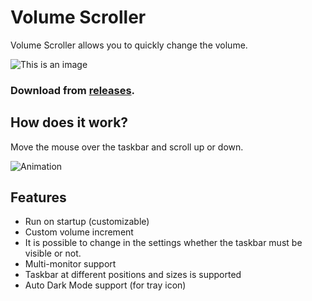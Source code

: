 
# Volume Scroller
Volume Scroller allows you to quickly change the volume.

![This is an image](https://github.com/patrickiel/VolumeScroller/blob/main/icons/VolumeScroller_Logo_128.png) 

### Download from [releases](https://github.com/patrickiel/VolumeScroller/releases).

## How does it work?
Move the mouse over the taskbar and scroll up or down.

![Animation](https://user-images.githubusercontent.com/86125971/123855566-58fba600-d920-11eb-899f-bd7fa2fd387a.png)

## Features
- Run on startup (customizable)
- Custom volume increment
- It is possible to change in the settings whether the taskbar must be visible or not.
- Multi-monitor support
- Taskbar at different positions and sizes is supported
- Auto Dark Mode support (for tray icon)
